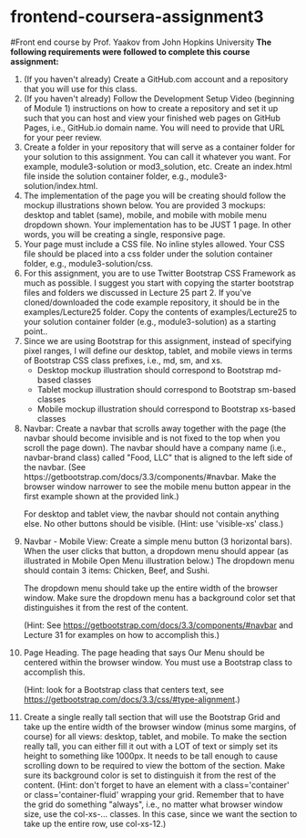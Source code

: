 # frontend-coursera-assignment3
#Front end course by Prof. Yaakov from John Hopkins University
<b>The following requirements were followed to complete this course assignment:</b>
<ol>
<li>(If you haven't already) Create a GitHub.com account and a repository that you will use for this class.</li>

<li>(If you haven't already) Follow the Development Setup Video (beginning of Module 1) instructions on how to create a repository and set it up such that you can host and view your finished web pages on GitHub Pages, i.e., GitHub.io domain name. You will need to provide that URL for your peer review.</li>

<li>Create a folder in your repository that will serve as a container folder for your solution to this assignment. You can call it whatever you want. For example, module3-solution or mod3_solution, etc. Create an index.html file inside the solution container folder, e.g., module3-solution/index.html.</li>

<li>The implementation of the page you will be creating should follow the mockup illustrations shown below. You are provided 3 mockups: desktop and tablet (same), mobile, and mobile with mobile menu dropdown shown. Your implementation has to be JUST 1 page. In other words, you will be creating a single, responsive page.</li>

<li>Your page must include a CSS file. No inline styles allowed. Your CSS file should be placed into a css folder under the solution container folder, e.g., module3-solution/css.</li>

<li>For this assignment, you are to use Twitter Bootstrap CSS Framework as much as possible. I suggest you start with copying the starter bootstrap files and folders we discussed in Lecture 25 part 2. If you've cloned/downloaded the code example repository, it should be in the examples/Lecture25 folder. Copy the contents of examples/Lecture25 to your solution container folder (e.g., module3-solution) as a starting point..</li>

<li>Since we are using Bootstrap for this assignment, instead of specifying pixel ranges, I will define our desktop, tablet, and mobile views in terms of Bootstrap CSS class prefixes, i.e., md, sm, and xs.
<ul>
<li>Desktop mockup illustration should correspond to Bootstrap md-based classes</li>
<li>Tablet mockup illustration should correspond to Bootstrap sm-based classes</li>
<li> Mobile mockup illustration should correspond to Bootstrap xs-based classes</li></ul></li>

<li>Navbar: Create a navbar that scrolls away together with the page (the navbar should become invisible and is not fixed to the top when you scroll the page down). The navbar should have a company name (i.e., navbar-brand class) called "Food, LLC" that is aligned to the left side of the navbar. (See https://getbootstrap.com/docs/3.3/components/#navbar. Make the browser window narrower to see the mobile menu button appear in the first example shown at the provided link.) 

For desktop and tablet view, the navbar should not contain anything else. No other buttons should be visible. (Hint: use 'visible-xs' class.)</li>

<li>Navbar - Mobile View: Create a simple menu button (3 horizontal bars). When the user clicks that button, a dropdown menu should appear (as illustrated in Mobile Open Menu illustration below.) The dropdown menu should contain 3 items: Chicken, Beef, and Sushi. </li>

The dropdown menu should take up the entire width of the browser window. Make sure the dropdown menu has a background color set that distinguishes it from the rest of the content. 

(Hint: See https://getbootstrap.com/docs/3.3/components/#navbar and Lecture 31 for examples on how to accomplish this.)

<li>Page Heading. The page heading that says Our Menu should be centered within the browser window. You must use a Bootstrap class to accomplish this. </li>

(Hint: look for a Bootstrap class that centers text, see https://getbootstrap.com/docs/3.3/css/#type-alignment.)

<li>Create a single really tall section that will use the Bootstrap Grid and take up the entire width of the browser window (minus some margins, of course) for all views: desktop, tablet, and mobile. To make the section really tall, you can either fill it out with a LOT of text or simply set its height to something like 1000px. It needs to be tall enough to cause scrolling down to be required to view the bottom of the section. Make sure its background color is set to distinguish it from the rest of the content. (Hint: don't forget to have an element with a class='container' or class='container-fluid' wrapping your grid. Remember that to have the grid do something "always", i.e., no matter what browser window size, use the col-xs-... classes. In this case, since we want the section to take up the entire row, use col-xs-12.)</li>

</ol>
